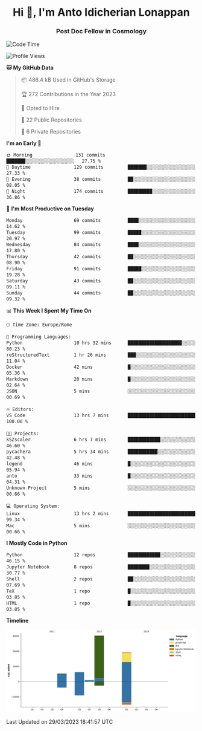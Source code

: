 
<h1 align="center">Hi 👋, I'm Anto Idicherian Lonappan</h1>
<h3 align="center">Post Doc Fellow in Cosmology</h3>

<!--START_SECTION:waka-->
![Code Time](http://img.shields.io/badge/Code%20Time-233%20hrs%208%20mins-blue)

![Profile Views](http://img.shields.io/badge/Profile%20Views-12-blue)

**🐱 My GitHub Data** 

> 📦 486.4 kB Used in GitHub's Storage 
 > 
> 🏆 272 Contributions in the Year 2023
 > 
> 💼 Opted to Hire
 > 
> 📜 22 Public Repositories 
 > 
> 🔑 6 Private Repositories 
 > 
**I'm an Early 🐤** 

```text
🌞 Morning                131 commits         ███████░░░░░░░░░░░░░░░░░░   27.75 % 
🌆 Daytime                129 commits         ███████░░░░░░░░░░░░░░░░░░   27.33 % 
🌃 Evening                38 commits          ██░░░░░░░░░░░░░░░░░░░░░░░   08.05 % 
🌙 Night                  174 commits         █████████░░░░░░░░░░░░░░░░   36.86 % 
```
📅 **I'm Most Productive on Tuesday** 

```text
Monday                   69 commits          ████░░░░░░░░░░░░░░░░░░░░░   14.62 % 
Tuesday                  99 commits          █████░░░░░░░░░░░░░░░░░░░░   20.97 % 
Wednesday                84 commits          ████░░░░░░░░░░░░░░░░░░░░░   17.80 % 
Thursday                 42 commits          ██░░░░░░░░░░░░░░░░░░░░░░░   08.90 % 
Friday                   91 commits          █████░░░░░░░░░░░░░░░░░░░░   19.28 % 
Saturday                 43 commits          ██░░░░░░░░░░░░░░░░░░░░░░░   09.11 % 
Sunday                   44 commits          ██░░░░░░░░░░░░░░░░░░░░░░░   09.32 % 
```


📊 **This Week I Spent My Time On** 

```text
🕑︎ Time Zone: Europe/Rome

💬 Programming Languages: 
Python                   10 hrs 32 mins      ████████████████████░░░░░   80.23 % 
reStructuredText         1 hr 26 mins        ███░░░░░░░░░░░░░░░░░░░░░░   11.04 % 
Docker                   42 mins             █░░░░░░░░░░░░░░░░░░░░░░░░   05.36 % 
Markdown                 20 mins             █░░░░░░░░░░░░░░░░░░░░░░░░   02.64 % 
JSON                     5 mins              ░░░░░░░░░░░░░░░░░░░░░░░░░   00.69 % 

🔥 Editors: 
VS Code                  13 hrs 7 mins       █████████████████████████   100.00 % 

🐱‍💻 Projects: 
kSZscaler                6 hrs 7 mins        ████████████░░░░░░░░░░░░░   46.60 % 
pycachera                5 hrs 34 mins       ███████████░░░░░░░░░░░░░░   42.48 % 
legend                   46 mins             █░░░░░░░░░░░░░░░░░░░░░░░░   05.94 % 
anto                     33 mins             █░░░░░░░░░░░░░░░░░░░░░░░░   04.31 % 
Unknown Project          5 mins              ░░░░░░░░░░░░░░░░░░░░░░░░░   00.66 % 

💻 Operating System: 
Linux                    13 hrs 2 mins       █████████████████████████   99.34 % 
Mac                      5 mins              ░░░░░░░░░░░░░░░░░░░░░░░░░   00.66 % 
```

**I Mostly Code in Python** 

```text
Python                   12 repos            ████████████░░░░░░░░░░░░░   46.15 % 
Jupyter Notebook         8 repos             ████████░░░░░░░░░░░░░░░░░   30.77 % 
Shell                    2 repos             ██░░░░░░░░░░░░░░░░░░░░░░░   07.69 % 
TeX                      1 repo              █░░░░░░░░░░░░░░░░░░░░░░░░   03.85 % 
HTML                     1 repo              █░░░░░░░░░░░░░░░░░░░░░░░░   03.85 % 
```



**Timeline**

![Lines of Code chart](https://raw.githubusercontent.com/antolonappan/antolonappan/main/assets/bar_graph.png)


 Last Updated on 29/03/2023 18:41:57 UTC
<!--END_SECTION:waka-->
